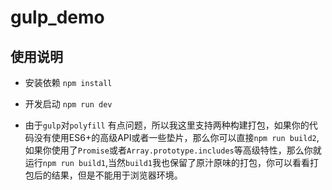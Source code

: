 # gulp_demo

## 使用说明

- 安装依赖 `npm install`

- 开发启动 `npm run dev`

- 由于`gulp`对`polyfill` 有点问题，所以我这里支持两种构建打包，如果你的代码没有使用ES6+的高级API或者一些垫片，那么你可以直接`npm run build2`,如果你使用了`Promise`或者`Array.prototype.includes`等高级特性，那么你就运行`npm run build1`,当然`build1`我也保留了原汁原味的打包，你可以看看打包后的结果，但是不能用于浏览器环境。